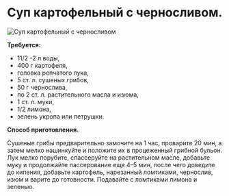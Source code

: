 # Суп картофельный с черносливом.
![Суп картофельный с черносливом](/images/Kulinar/Soup/kartofel_sup_chernisliv.jpg 'Суп картофельный с черносливом')

**Требуется:**

- 11/2 -2 л воды,
- 400 г картофеля,
- головка репчатого лука,
- 5 ст. л. сушеных грибов,
- 50 г чернослива,
- по 2 ст. л. растительного масла и изюма,
- 1 ст. л. муки,
- 1/2 лимона,
- зелень укропа или петрушки.

**Способ приготовления.**

Сушеные грибы предварительно замочите на 1 час, проварите 20 мин, а затем мелко нашинкуйте и положите их в процеженный грибной бульон. Лук мелко порубите, спассеруйте на растительном масле, добавьте муку и продолжайте пассерование еще 4–5 мин, после чего доведите до кипения, добавьте картофель, нарезанный ломтиками, чернослив, изюм и варите до готовности. Подавайте с ломтиками лимона и зеленью.
